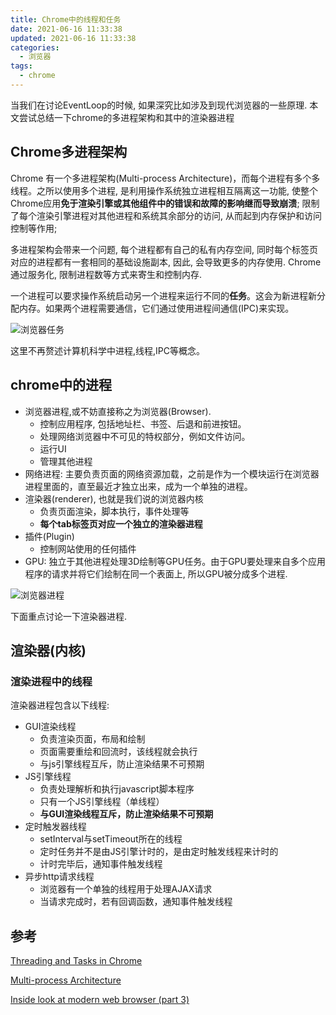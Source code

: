 ```yaml
---
title: Chrome中的线程和任务
date: 2021-06-16 11:33:38
updated: 2021-06-16 11:33:38
categories:
  - 浏览器
tags:
  - chrome
---
```


当我们在讨论EventLoop的时候, 如果深究比如涉及到现代浏览器的一些原理. 本文尝试总结一下chrome的多进程架构和其中的渲染器进程


## Chrome多进程架构

Chrome 有一个多进程架构(Multi-process Architecture)，而每个进程有多个多线程。之所以使用多个进程, 是利用操作系统独立进程相互隔离这一功能, 使整个Chrome应用**免于渲染引擎或其他组件中的错误和故障的影响继而导致崩溃**; 限制了每个渲染引擎进程对其他进程和系统其余部分的访问, 从而起到内存保护和访问控制等作用;

多进程架构会带来一个问题, 每个进程都有自己的私有内存空间, 同时每个标签页对应的进程都有一套相同的基础设施副本, 因此, 会导致更多的内存使用. Chrome通过服务化, 限制进程数等方式来寄生和控制内存.

一个进程可以要求操作系统启动另一个进程来运行不同的**任务**。这会为新进程新分配内存。如果两个进程需要通信，它们通过使用进程间通信(IPC)来实现。

![浏览器任务](task-manager.png)

这里不再赘述计算机科学中进程,线程,IPC等概念。

## chrome中的进程

- 浏览器进程,或不妨直接称之为浏览器(Browser).
  - 控制应用程序, 包括地址栏、书签、后退和前进按钮。
  - 处理网络浏览器中不可见的特权部分，例如文件访问。
  - 运行UI
  - 管理其他进程
- 网络进程: 主要负责页面的网络资源加载，之前是作为一个模块运行在浏览器进程里面的，直至最近才独立出来，成为一个单独的进程。
- 渲染器(renderer), 也就是我们说的浏览器内核
  - 负责页面渲染，脚本执行，事件处理等
  - **每个tab标签页对应一个独立的渲染器进程**
- 插件(Plugin)
  - 控制网站使用的任何插件
- GPU: 独立于其他进程处理3D绘制等GPU任务。由于GPU要处理来自多个应用程序的请求并将它们绘制在同一个表面上, 所以GPU被分成多个进程.

![浏览器进程](processes.png)

下面重点讨论一下渲染器进程.

## 渲染器(内核)

### 渲染进程中的线程

渲染器进程包含以下线程:

- GUI渲染线程
  - 负责渲染页面，布局和绘制
  - 页面需要重绘和回流时，该线程就会执行
  - 与js引擎线程互斥，防止渲染结果不可预期
- JS引擎线程
  - 负责处理解析和执行javascript脚本程序
  - 只有一个JS引擎线程（单线程）
  - **与GUI渲染线程互斥，防止渲染结果不可预期**
- 定时触发器线程
  - setInterval与setTimeout所在的线程
  - 定时任务并不是由JS引擎计时的，是由定时触发线程来计时的
  - 计时完毕后，通知事件触发线程
- 异步http请求线程
  - 浏览器有一个单独的线程用于处理AJAX请求
  - 当请求完成时，若有回调函数，通知事件触发线程



## 参考

[Threading and Tasks in Chrome](https://chromium.googlesource.com/chromium/src.git/+/HEAD/docs/threading_and_tasks.md)

[Multi-process Architecture](https://www.chromium.org/developers/design-documents/multi-process-architecture/)

[Inside look at modern web browser (part 3)](https://developer.chrome.com/blog/inside-browser-part3/)





